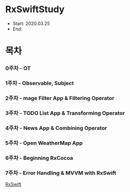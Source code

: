 # RxSwiftStudy

- Start: 2020.03.25
- End: 

# 목차

### 0주차 - OT
### 1주차 - Observable,  Subject 
### 2주차 - mage Filter App & Filtering Operator
### 3주차 - TODO List App & Transforming Operator 
### 4주차 - News App &  Combining Operator
### 5주차 - Open WeatherMap App
### 6주차 - Beginning RxCocoa
### 7주차 - Error Handling &  MVVM with RxSwift

[RxSwift](https://www.notion.so/RxSwift-44a40663e24440f08b1a5819f0514403)
